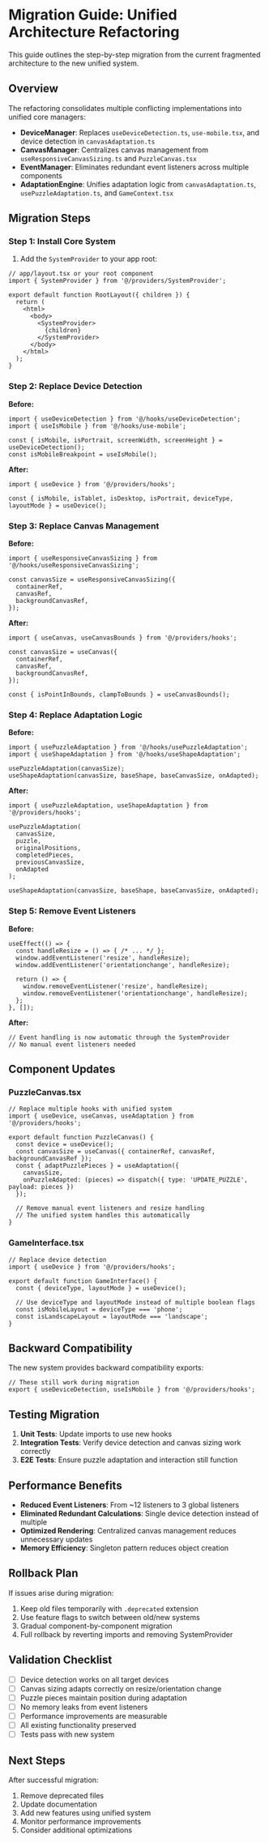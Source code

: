 # Migration Guide: Unified Architecture Refactoring

This guide outlines the step-by-step migration from the current fragmented architecture to the new unified system.

## Overview

The refactoring consolidates multiple conflicting implementations into unified core managers:

- **DeviceManager**: Replaces `useDeviceDetection.ts`, `use-mobile.tsx`, and device detection in `canvasAdaptation.ts`
- **CanvasManager**: Centralizes canvas management from `useResponsiveCanvasSizing.ts` and `PuzzleCanvas.tsx`
- **EventManager**: Eliminates redundant event listeners across multiple components
- **AdaptationEngine**: Unifies adaptation logic from `canvasAdaptation.ts`, `usePuzzleAdaptation.ts`, and `GameContext.tsx`

## Migration Steps

### Step 1: Install Core System

1. Add the `SystemProvider` to your app root:

```tsx
// app/layout.tsx or your root component
import { SystemProvider } from '@/providers/SystemProvider';

export default function RootLayout({ children }) {
  return (
    <html>
      <body>
        <SystemProvider>
          {children}
        </SystemProvider>
      </body>
    </html>
  );
}
```

### Step 2: Replace Device Detection

**Before:**
```tsx
import { useDeviceDetection } from '@/hooks/useDeviceDetection';
import { useIsMobile } from '@/hooks/use-mobile';

const { isMobile, isPortrait, screenWidth, screenHeight } = useDeviceDetection();
const isMobileBreakpoint = useIsMobile();
```

**After:**
```tsx
import { useDevice } from '@/providers/hooks';

const { isMobile, isTablet, isDesktop, isPortrait, deviceType, layoutMode } = useDevice();
```

### Step 3: Replace Canvas Management

**Before:**
```tsx
import { useResponsiveCanvasSizing } from '@/hooks/useResponsiveCanvasSizing';

const canvasSize = useResponsiveCanvasSizing({
  containerRef,
  canvasRef,
  backgroundCanvasRef,
});
```

**After:**
```tsx
import { useCanvas, useCanvasBounds } from '@/providers/hooks';

const canvasSize = useCanvas({
  containerRef,
  canvasRef,
  backgroundCanvasRef,
});

const { isPointInBounds, clampToBounds } = useCanvasBounds();
```

### Step 4: Replace Adaptation Logic

**Before:**
```tsx
import { usePuzzleAdaptation } from '@/hooks/usePuzzleAdaptation';
import { useShapeAdaptation } from '@/hooks/useShapeAdaptation';

usePuzzleAdaptation(canvasSize);
useShapeAdaptation(canvasSize, baseShape, baseCanvasSize, onAdapted);
```

**After:**
```tsx
import { usePuzzleAdaptation, useShapeAdaptation } from '@/providers/hooks';

usePuzzleAdaptation(
  canvasSize,
  puzzle,
  originalPositions,
  completedPieces,
  previousCanvasSize,
  onAdapted
);

useShapeAdaptation(canvasSize, baseShape, baseCanvasSize, onAdapted);
```

### Step 5: Remove Event Listeners

**Before:**
```tsx
useEffect(() => {
  const handleResize = () => { /* ... */ };
  window.addEventListener('resize', handleResize);
  window.addEventListener('orientationchange', handleResize);
  
  return () => {
    window.removeEventListener('resize', handleResize);
    window.removeEventListener('orientationchange', handleResize);
  };
}, []);
```

**After:**
```tsx
// Event handling is now automatic through the SystemProvider
// No manual event listeners needed
```

## Component Updates

### PuzzleCanvas.tsx

```tsx
// Replace multiple hooks with unified system
import { useDevice, useCanvas, useAdaptation } from '@/providers/hooks';

export default function PuzzleCanvas() {
  const device = useDevice();
  const canvasSize = useCanvas({ containerRef, canvasRef, backgroundCanvasRef });
  const { adaptPuzzlePieces } = useAdaptation({
    canvasSize,
    onPuzzleAdapted: (pieces) => dispatch({ type: 'UPDATE_PUZZLE', payload: pieces })
  });

  // Remove manual event listeners and resize handling
  // The unified system handles this automatically
}
```

### GameInterface.tsx

```tsx
// Replace device detection
import { useDevice } from '@/providers/hooks';

export default function GameInterface() {
  const { deviceType, layoutMode } = useDevice();
  
  // Use deviceType and layoutMode instead of multiple boolean flags
  const isMobileLayout = deviceType === 'phone';
  const isLandscapeLayout = layoutMode === 'landscape';
}
```

## Backward Compatibility

The new system provides backward compatibility exports:

```tsx
// These still work during migration
export { useDeviceDetection, useIsMobile } from '@/providers/hooks';
```

## Testing Migration

1. **Unit Tests**: Update imports to use new hooks
2. **Integration Tests**: Verify device detection and canvas sizing work correctly
3. **E2E Tests**: Ensure puzzle adaptation and interaction still function

## Performance Benefits

- **Reduced Event Listeners**: From ~12 listeners to 3 global listeners
- **Eliminated Redundant Calculations**: Single device detection instead of multiple
- **Optimized Rendering**: Centralized canvas management reduces unnecessary updates
- **Memory Efficiency**: Singleton pattern reduces object creation

## Rollback Plan

If issues arise during migration:

1. Keep old files temporarily with `.deprecated` extension
2. Use feature flags to switch between old/new systems
3. Gradual component-by-component migration
4. Full rollback by reverting imports and removing SystemProvider

## Validation Checklist

- [ ] Device detection works on all target devices
- [ ] Canvas sizing adapts correctly on resize/orientation change
- [ ] Puzzle pieces maintain position during adaptation
- [ ] No memory leaks from event listeners
- [ ] Performance improvements are measurable
- [ ] All existing functionality preserved
- [ ] Tests pass with new system

## Next Steps

After successful migration:

1. Remove deprecated files
2. Update documentation
3. Add new features using unified system
4. Monitor performance improvements
5. Consider additional optimizations